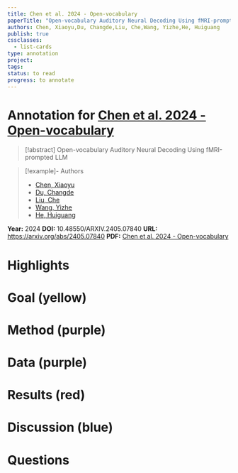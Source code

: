 ```yaml
---
title: Chen et al. 2024 - Open-vocabulary
paperTitle: "Open-vocabulary Auditory Neural Decoding Using fMRI-prompted LLM"
authors: Chen, Xiaoyu,Du, Changde,Liu, Che,Wang, Yizhe,He, Huiguang
publish: true
cssclasses:
  - list-cards
type: annotation
project:
tags:
status: to read
progress: to annotate
---
```

# Annotation for [Chen et al. 2024 - Open-vocabulary](Papers/References/Chen%20et%20al.%202024%20-%20Open-vocabulary)

> [!abstract] Open-vocabulary Auditory Neural Decoding Using fMRI-prompted LLM

> [!example]- Authors
> - [Chen, Xiaoyu](Chen%2C%20Xiaoyu)
> - [Du, Changde](Du%2C%20Changde)
> - [Liu, Che](Liu%2C%20Che)
> - [Wang, Yizhe](Wang%2C%20Yizhe)
> - [He, Huiguang](He%2C%20Huiguang)

**Year:** 2024
**DOI:** 10.48550/ARXIV.2405.07840
**URL:** https://arxiv.org/abs/2405.07840
**PDF:** [Chen et al. 2024 - Open-vocabulary](Papers/PDFs/Chen%20et%20al.%202024%20-%20Open-vocabulary%20Auditory%20Neural%20Decoding%20Using%20fMRI-prompted%20LLM.pdf)

# Highlights


# Goal (yellow)


# Method (purple)


# Data (purple)


# Results (red)


# Discussion (blue)


# Questions

